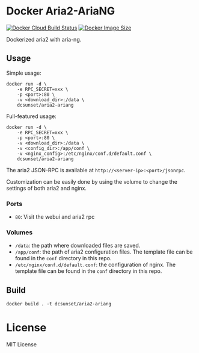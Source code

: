 # Docker Aria2-AriaNG

[![Docker Cloud Build Status](https://img.shields.io/docker/cloud/build/dcsunset/aria2-ariang)](https://hub.docker.com/r/dcsunset/aria2-ariang)
[![Docker Image Size](https://badgen.net/docker/size/dcsunset/aria2-ariang)](https://hub.docker.com/r/dcsunset/aria2-ariang)

Dockerized aria2 with aria-ng.

## Usage

Simple usage:

```
docker run -d \
	-e RPC_SECRET=xxx \
	-p <port>:80 \
	-v <download_dir>:/data \
	dcsunset/aria2-ariang
```

Full-featured usage:

```
docker run -d \
	-e RPC_SECRET=xxx \
	-p <port>:80 \
	-v <download_dir>:/data \
	-v <config_dir>:/app/conf \
	-v <nginx_config>:/etc/nginx/conf.d/default.conf \
	dcsunset/aria2-ariang
```

The aria2 JSON-RPC is available at `http://<server-ip>:<port>/jsonrpc`.

Customization can be easily done by using the volume
to change the settings of both aria2 and nginx.

### Ports

* `80`: Visit the webui and aria2 rpc

### Volumes

* `/data`: the path where downloaded files are saved.
* `/app/conf`: the path of aria2 configuration files. The template file can be found in the `conf` directory in this repo.
* `/etc/nginx/conf.d/default.conf`: the configuration of nginx. The template file can be found in the `conf` directory in this repo.

## Build

```
docker build . -t dcsunset/aria2-ariang
```

# License

MIT License
